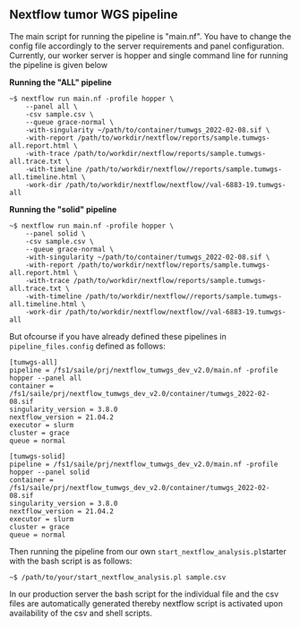 ## Nextflow tumor WGS pipeline 

The main script for running the pipeline is "main.nf". You have to change the config file accordingly to the server requirements and panel configuration. Currently, our worker server is hopper and single command line for running the pipeline is given below  

**Running the "ALL" pipeline**


```console
~$ nextflow run main.nf -profile hopper \
    --panel all \
    -csv sample.csv \ 
    --queue grace-normal \
    -with-singularity ~/path/to/container/tumwgs_2022-02-08.sif \
    -with-report /path/to/workdir/nextflow/reports/sample.tumwgs-all.report.html \
    -with-trace /path/to/workdir/nextflow/reports/sample.tumwgs-all.trace.txt \
    -with-timeline /path/to/workdir/nextflow//reports/sample.tumwgs-all.timeline.html \
    -work-dir /path/to/workdir/nextflow/nextflow//val-6883-19.tumwgs-all
```

**Running the "solid" pipeline**

```console
~$ nextflow run main.nf -profile hopper \
    --panel solid \
    -csv sample.csv \ 
    --queue grace-normal \
    -with-singularity ~/path/to/container/tumwgs_2022-02-08.sif \
    -with-report /path/to/workdir/nextflow/reports/sample.tumwgs-all.report.html \
    -with-trace /path/to/workdir/nextflow/reports/sample.tumwgs-all.trace.txt \
    -with-timeline /path/to/workdir/nextflow//reports/sample.tumwgs-all.timeline.html \
    -work-dir /path/to/workdir/nextflow/nextflow//val-6883-19.tumwgs-all
```

But ofcourse if you have already defined these pipelines in `pipeline_files.config` defined as follows:

```
[tumwgs-all]
pipeline = /fs1/saile/prj/nextflow_tumwgs_dev_v2.0/main.nf -profile hopper --panel all
container = /fs1/saile/prj/nextflow_tumwgs_dev_v2.0/container/tumwgs_2022-02-08.sif
singularity_version = 3.8.0
nextflow_version = 21.04.2
executor = slurm
cluster = grace
queue = normal

[tumwgs-solid]
pipeline = /fs1/saile/prj/nextflow_tumwgs_dev_v2.0/main.nf -profile hopper --panel solid
container = /fs1/saile/prj/nextflow_tumwgs_dev_v2.0/container/tumwgs_2022-02-08.sif
singularity_version = 3.8.0
nextflow_version = 21.04.2
executor = slurm
cluster = grace
queue = normal
```

Then running the pipeline from our own `start_nextflow_analysis.pl`starter with the bash script is as follows:

```console
~$ /path/to/your/start_nextflow_analysis.pl sample.csv

```
 In our production server the bash script for the individual file and the csv files are automatically generated thereby nextflow script is activated upon availability of the csv and shell scripts.
  